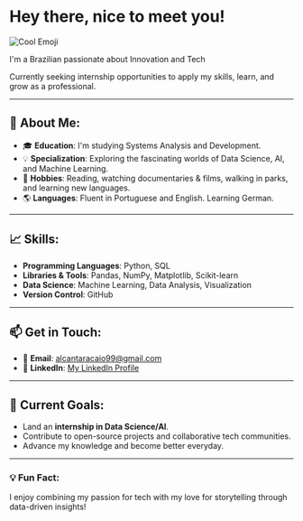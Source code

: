# Hey there, nice to meet you! 
![Cool Emoji](https://emojis.slackmojis.com/emojis/images/1531849430/4246/blob-sunglasses.gif)

I'm a Brazilian passionate about Innovation and Tech

Currently seeking internship opportunities to apply my skills, learn, and grow as a professional.

---

## 🌟 About Me:
- 🎓 **Education**: I'm studying Systems Analysis and Development.  
- 💡 **Specialization**: Exploring the fascinating worlds of Data Science, AI, and Machine Learning.  
- 🎨 **Hobbies**: Reading, watching documentaries & films, walking in parks, and learning new languages.  
- 🌎 **Languages**: Fluent in Portuguese and English. Learning German.

---

## 📈 Skills:
- **Programming Languages**: Python, SQL  
- **Libraries & Tools**: Pandas, NumPy, Matplotlib, Scikit-learn  
- **Data Science**: Machine Learning, Data Analysis, Visualization  
- **Version Control**: GitHub

---

## 📫 Get in Touch:
- 📧 **Email**: [alcantaracaio99@gmail.com](mailto:alcantaracaio99@gmail.com)  
- 🔗 **LinkedIn**: [My LinkedIn Profile](www.linkedin.com/in/caio-alcântara)  

---

## 🌱 Current Goals:
- Land an **internship in Data Science/AI**.  
- Contribute to open-source projects and collaborative tech communities.  
- Advance my knowledge and become better everyday.

---

### 💡 Fun Fact:
I enjoy combining my passion for tech with my love for storytelling through data-driven insights!




  
